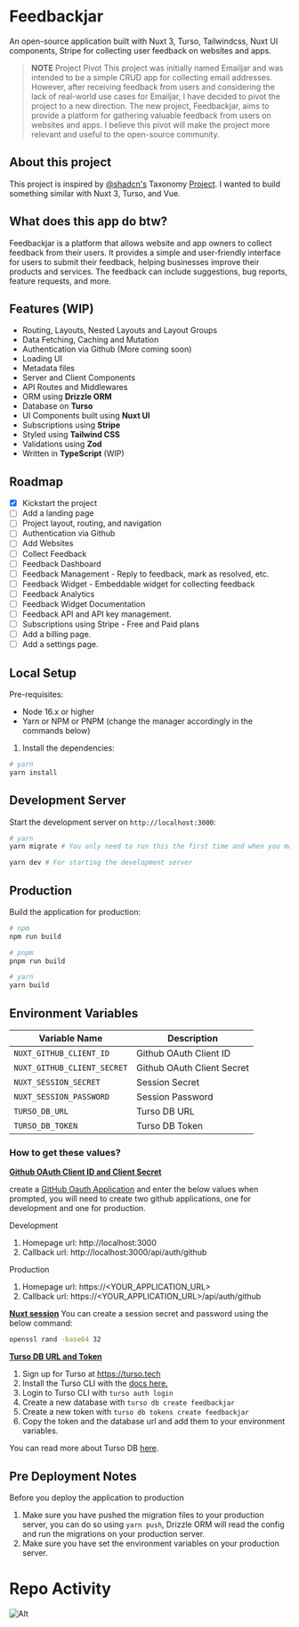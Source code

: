 # Feedbackjar

An open-source application built with Nuxt 3, Turso, Tailwindcss, Nuxt UI components, Stripe for collecting user feedback on websites and apps.

> **NOTE**
> Project Pivot
> This project was initially named Emailjar and was intended to be a simple CRUD app for collecting email addresses. However, after receiving feedback from users and considering the lack of real-world use cases for Emailjar, I have decided to pivot the project to a new direction. The new project, Feedbackjar, aims to provide a platform for gathering valuable feedback from users on websites and apps. I believe this pivot will make the project more relevant and useful to the open-source community.

## About this project

This project is inspired by [@shadcn's](https://twitter.com/shadcn) Taxonomy [Project](https://tx.shadcn.com/). I wanted to build something similar with Nuxt 3, Turso, and Vue.

## What does this app do btw?

Feedbackjar is a platform that allows website and app owners to collect feedback from their users. It provides a simple and user-friendly interface for users to submit their feedback, helping businesses improve their products and services. The feedback can include suggestions, bug reports, feature requests, and more.

## Features (WIP)

- Routing, Layouts, Nested Layouts and Layout Groups
- Data Fetching, Caching and Mutation
- Authentication via Github (More coming soon)
- Loading UI
- Metadata files
- Server and Client Components
- API Routes and Middlewares
- ORM using **Drizzle ORM**
- Database on **Turso**
- UI Components built using **Nuxt UI**
- Subscriptions using **Stripe**
- Styled using **Tailwind CSS**
- Validations using **Zod**
- Written in **TypeScript** (WIP)

## Roadmap

- [x] Kickstart the project
- [ ] Add a landing page
- [ ] Project layout, routing, and navigation
- [ ] Authentication via Github
- [ ] Add Websites
- [ ] Collect Feedback
- [ ] Feedback Dashboard
- [ ] Feedback Management - Reply to feedback, mark as resolved, etc.
- [ ] Feedback Widget - Embeddable widget for collecting feedback
- [ ] Feedback Analytics
- [ ] Feedback Widget Documentation
- [ ] Feedback API and API key management.
- [ ] Subscriptions using Stripe - Free and Paid plans
- [ ] Add a billing page.
- [ ] Add a settings page.

## Local Setup

Pre-requisites:

- Node 16.x or higher
- Yarn or NPM or PNPM (change the manager accordingly in the commands below)

1. Install the dependencies:

```bash
# yarn
yarn install
```

## Development Server

Start the development server on `http://localhost:3000`:

```bash
# yarn
yarn migrate # You only need to run this the first time and when you make changes to the database schema

yarn dev # For starting the development server
```

## Production

Build the application for production:

```bash
# npm
npm run build

# pnpm
pnpm run build

# yarn
yarn build
```

## Environment Variables

| Variable Name               | Description                |
| --------------------------- | -------------------------- |
| `NUXT_GITHUB_CLIENT_ID`     | Github OAuth Client ID     |
| `NUXT_GITHUB_CLIENT_SECRET` | Github OAuth Client Secret |
| `NUXT_SESSION_SECRET`       | Session Secret             |
| `NUXT_SESSION_PASSWORD`     | Session Password           |
| `TURSO_DB_URL`              | Turso DB URL               |
| `TURSO_DB_TOKEN`            | Turso DB Token             |

### How to get these values?

**<u>Github OAuth Client ID and Client Secret</u>**

create a [GitHub Oauth Application](https://github.com/settings/applications/new) and enter the below values when prompted, you will need to create two github applications, one for development and one for production.

Development

1. Homepage url: http://localhost:3000
2. Callback url: http://localhost:3000/api/auth/github

Production

1. Homepage url: https://<YOUR_APPLICATION_URL>
2. Callback url: https://<YOUR_APPLICATION_URL>/api/auth/github

**<u>Nuxt session</u>**
You can create a session secret and password using the below command:

```bash
openssl rand -base64 32
```

**<u>Turso DB URL and Token</u>**

1. Sign up for Turso at https://turso.tech
2. Install the Turso CLI with the [docs here.](https://docs.turso.tech/tutorials/get-started-turso-cli/step-01-installation)
3. Login to Turso CLI with `turso auth login`
4. Create a new database with `turso db create feedbackjar`
5. Create a new token with `turso db tokens create feedbackjar`
6. Copy the token and the database url and add them to your environment variables.

You can read more about Turso DB [here](https://docs.turso.tech/reference/turso-cli).

## Pre Deployment Notes

Before you deploy the application to production

1. Make sure you have pushed the migration files to your production server, you can do so using `yarn push`, Drizzle ORM will read the config and run the migrations on your production server.
2. Make sure you have set the environment variables on your production server.

# Repo Activity
![Alt](https://repobeats.axiom.co/api/embed/f4994a6e53330008c62e5a7e46c94ea99a76948f.svg "Repobeats analytics image")

